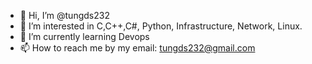 - 👋 Hi, I’m @tungds232
- 👀 I’m interested in C,C++,C#, Python, Infrastructure, Network, Linux.
- 🌱 I’m currently learning Devops
- 📫 How to reach me by my email: tungds232@gmail.com

<!---
tungds232/tungds232 is a ✨ special ✨ repository because its `README.md` (this file) appears on your GitHub profile.
You can click the Preview link to take a look at your changes.
--->
